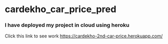 # cardekho_car_price_pred

### I have deployed my project in cloud using heroku 

 Click this link to see work https://cardekho-2nd-car-price.herokuapp.com/
